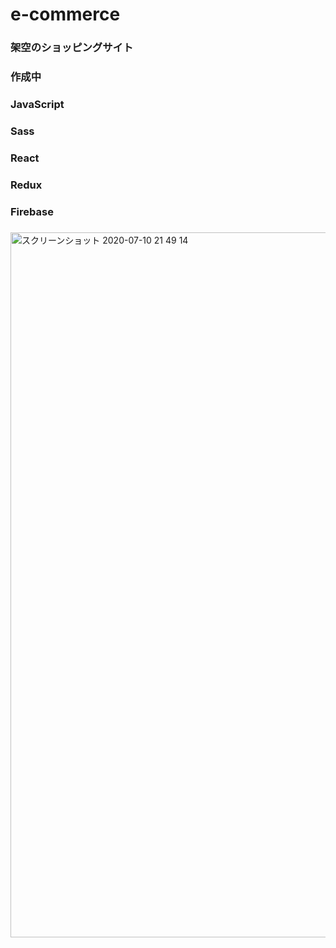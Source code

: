 # e-commerce
### 架空のショッピングサイト
### 作成中
### JavaScript
### Sass
### React
### Redux
### Firebase
###
###
<img width="1128" alt="スクリーンショット 2020-07-10 21 49 14" src="https://user-images.githubusercontent.com/51879869/87156194-434c3580-c2f7-11ea-9bb3-78dc79a7b1ed.png">
